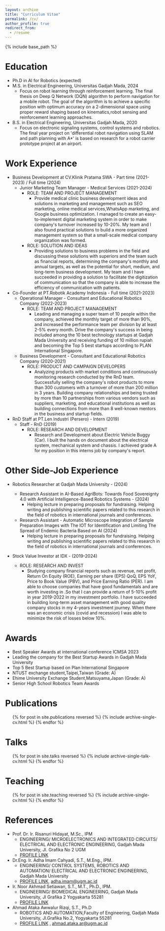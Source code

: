 ```yaml
---
layout: archive
title: "Curriculum Vitae"
permalink: /cv/
author_profile: true
redirect_from:
  - /resume
---
```


{% include base_path %}

Education
======
* Ph.D in AI for Robotics (expected)
* M.S. in Electrical Engineering, Universitas Gadjah Mada, 2024
  * Focus on robot learning through reinforcement learning. The final thesis on Deep Q Network (DQN) algorithm to perform navigation for a mobile robot. The goal of the algorithm is to achieve a specific position with optimum accuracy on a 2-dimensional space using proper reward shaping based on kinematics,robot sensing and reinforcement learning approaches.
* B.S. in Electrical Engineering, Universitas Gadjah Mada, 2020
  * Focus on electronic signaling systems, control systems and robotics.
The final year project on 'differential robot navigation using SLAM and path planning with A*' is based on research for a robot carrier
prototype project at an airport.

Work Experience
======
* Business Development at CV.Klinik Pratama SWA - Part time (2021-2023) / Full time (2024)
  * Junior Marketing Team Manager - Medical Services (2021-2024)
    * ROLE: TEAM AND PROJECT MANAGEMENT
      * Provide medical clinic business development ideas and solutions in marketing and management such as SEO marketing, online medical
services,WhatsApp marketing, and Google business optimization. I managed to create an easy-to-implement digital marketing system in
order to make company's turnover increased by 10-20%.
My team and I also found practical solutions to build a more organized management system so that a small-scale medical company
organization was formed.
    * ROLE: SOLUTION AND IDEAS
      * Providing solutions to business problems in the field and discussing these solutions with superiors and the team such as financial
reports, determining the company's monthly and annual targets, as well as the potential for short, medium, and long-term business
development. My team and I have succeeded in providing a solution to facilitate the digitization of communication so that the company
is able to increase the efficiency of communication with patients.
* Co-Founder at PT.Robotik Academy Indonesia - Full time (2021-2023)
  * Operational Manager - Consultant and Educational Robotics Company (2022-2023)
    * ROLE: TEAM AND PROJECT MANAGEMENT
      * Leading and managing a super team of 10 people within the company, achieved the monthly target of more than 90%, and increased the
performance team per division by at least 2-5% every month.
Drive the company's success in being included among the 10 best technology startups at Gadjah Mada University and receiving funding
of 10 million rupiah and becoming the Top 5 best startups according to PLAN International Singapore.
  * Business Development - Consultant and Educational Robotics Company (2020-2021)
    * ROLE: PRODUCT AND CAMPAIGN DEVELOPERS
      * Analyzing products with market conditions and continuously monitoring research conducted by the RnD team. Successfully selling the
company's robot products to more than 300 customers with a turnover of more than 200 million in 3 years.
Building company relationships and being trusted by more than 10 partnerships from various vendors such as suppliers, marketing, and
educational institutions as well as building connections from more than 8 well-known mentors in the business and startup fields.
* RnD Staff at PT.Len Industri (Persero) - Intern (2019)
  * Staff - RnD (2019)
    * ROLE: RESEARCH AND DEVELOPMENT
      * Research and Development about Electric Vehicle Buggy (Car). I built the hands on document about the electrical system, mechanical
system and chassis. I achieved grade A for my position in this interns job by company's report.

Other Side-Job Experience
======
* Robotics Researcher at Gadjah Mada University - (2024)
  * Research Assistant in AI-Based AgriBots: Towards Food Sovereignty 4.0 with Artificial Intelligence-Based Robotics Systems - (2024)
    * Helping lecture in preparing proposals for fundraising. Helping writing and publishing scientific papers related to this research in the field of robotics in international journals and conferences.
  * Research Assistant - Automatic Microscope Integration of Sample Preparation Images with The IOT for Identification and Limiting The
Spread of Endemic Bacteria Based on AI (2024)
    * Helping lecture in preparing proposals for fundraising. Helping writing and publishing scientific papers related to this research in the field of robotics in international journals and conferences.

* Stock Value Investor at IDX - (2019-2024)
  * ROLE: RESEARCH AND INVEST
    * Studying company financial reports such as revenue, net profit, Return On Equity (ROE), Earning per share (EPS) QoQ, EPS YoY, Price to
Book Value (PBV), and Price Earning Ratio (PER). I am able to choose companies that have good fundamentals and are worth investing in
.So that I can provide a return of 5-10% profit in year 2019-2022 in my investment portfolio.
I have succeeded in building long-term asset management with good quality company stocks in my 4-years investment journey. When
there was an economic crisis (covid and recession) I was able to minimize the risk of losses below 10%.
  
Awards
======
* Best Speaker Awards at international conference ICMSA 2023
* Leading the company for the Best Startup Awards in Gadjah Mada University
* Top 5 Best Startup based on Plan International Singapore
* NTUST exchange student,Taipei,Taiwan (Grade: A)
* Ehime University Exchange Student,Matsuyama,Japan (Grade: A)
* Senior High School Robotics Team Awards

Publications
======
  <ul>{% for post in site.publications reversed %}
    {% include archive-single-cv.html %}
  {% endfor %}</ul>
  
Talks
======
  <ul>{% for post in site.talks reversed %}
    {% include archive-single-talk-cv.html  %}
  {% endfor %}</ul>
  
Teaching
======
  <ul>{% for post in site.teaching reversed %}
    {% include archive-single-cv.html %}
  {% endfor %}</ul>
  
References
======
* Prof. Dr. Ir. Risanuri Hidayat, M.Sc., IPM 
  * ENGINEERING/ MICROELECTRONICS AND INTEGRATED CIRCUITS/ ELECTRICAL AND
ELECTRONIC ENGINEERING, Gadjah Mada University, Jl. Grafika No 2 UGM 
  * [PROFILE LINK](https://acadstaff.ugm.ac.id/,risanuri@ugm.ac.id)
* Dr.Eng. Ir. Adha Imam Cahyadi, S.T., M.Eng., IPM. 
  * ENGINEERING/ CONTROL SYSTEMS, ROBOTICS AND AUTOMATION/ ELECTRICAL AND
ELECTRONIC ENGINEERING, Gadjah Mada University
  * [PROFILE LINK](https://acadstaff.ugm.ac.id/adha), adha.imam@ugm.ac.id
* Ir. Noor Akhmad Setiawan, S.T., M.T., Ph.D., IPM.
  * ENGINEERING/ BIOMEDICAL ENGINEERING, Gadjah Mada University, Jl Grafika 2
Yogyakarta 55281
  * [PROFILE LINK](https://acadstaff.ugm.ac.id/nasetiawan,noorwewe@ugm.ac.id)
* Ahmad Ataka Awwalur Rizqi, S.T., Ph.D
  * ROBOTICS AND AUTOMATION,Faculty of Engineering, Gadjah Mada University, Jl.Grafika No.2,
Yogyakarta 55281
  * [PROFILE LINK](https://acadstaff.ugm.ac.id/ahmad.ataka.ar) , ahmad.ataka.ar@ugm.ac.id
